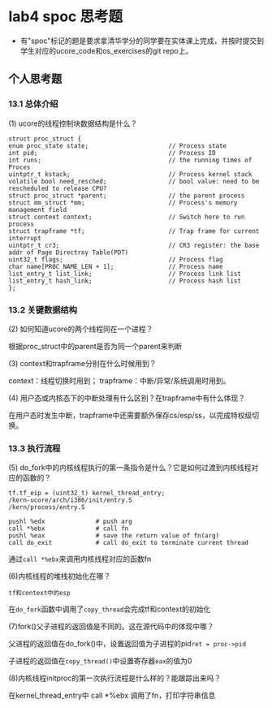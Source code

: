 # lab4 spoc 思考题

- 有"spoc"标记的题是要求拿清华学分的同学要在实体课上完成，并按时提交到学生对应的ucore_code和os_exercises的git repo上。

## 个人思考题

### 13.1 总体介绍

(1) ucore的线程控制块数据结构是什么？

    struct proc_struct {
    enum proc_state state;                      // Process state
    int pid;                                    // Process ID
    int runs;                                   // the running times of Proces
    uintptr_t kstack;                           // Process kernel stack
    volatile bool need_resched;                 // bool value: need to be rescheduled to release CPU?
    struct proc_struct *parent;                 // the parent process
    struct mm_struct *mm;                       // Process's memory management field
    struct context context;                     // Switch here to run process
    struct trapframe *tf;                       // Trap frame for current interrupt
    uintptr_t cr3;                              // CR3 register: the base addr of Page Directroy Table(PDT)
    uint32_t flags;                             // Process flag
    char name[PROC_NAME_LEN + 1];               // Process name
    list_entry_t list_link;                     // Process link list 
    list_entry_t hash_link;                     // Process hash list
    };

### 13.2 关键数据结构

(2) 如何知道ucore的两个线程同在一个进程？

根据proc_struct中的parent是否为同一个parent来判断

(3) context和trapframe分别在什么时候用到？

context：线程切换时用到；
trapframe：中断/异常/系统调用时用到。

(4) 用户态或内核态下的中断处理有什么区别？在trapframe中有什么体现？

在用户态时发生中断，trapframe中还需要额外保存cs/esp/ss，以完成特权级切换。

### 13.3 执行流程

(5) do_fork中的内核线程执行的第一条指令是什么？它是如何过渡到内核线程对应的函数的？
```
tf.tf_eip = (uint32_t) kernel_thread_entry;
/kern-ucore/arch/i386/init/entry.S
/kern/process/entry.S
```

    pushl %edx              # push arg
    call *%ebx              # call fn
    pushl %eax              # save the return value of fn(arg)
    call do_exit            # call do_exit to terminate current thread
    
通过`call *%ebx`来调用内核线程对应的函数fn

(6)内核线程的堆栈初始化在哪？

```
tf和context中的esp
```

在`do_fork`函数中调用了`copy_thread`会完成tf和context的初始化

(7)fork()父子进程的返回值是不同的。这在源代码中的体现中哪？

父进程的返回值在do_fork()中，设置返回值为子进程的pid`ret = proc->pid`

子进程的返回值在`copy_thread()`中设置寄存器`eax`的值为0

(8)内核线程initproc的第一次执行流程是什么样的？能跟踪出来吗？

在kernel_thread_entry中 call *%ebx 调用了fn，打印字符串信息
